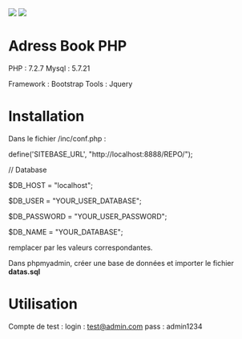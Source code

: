 <img src="http://image.noelshack.com/fichiers/2018/36/1/1535966262-capture.png" />

<img src="http://image.noelshack.com/fichiers/2018/36/1/1535966277-screen2.png" />

# Adress Book PHP

PHP : 7.2.7
Mysql : 5.7.21

Framework : Bootstrap
Tools : Jquery

# Installation

Dans le fichier /inc/conf.php :

define('SITEBASE_URL', "http://localhost:8888/REPO/");


// Database

$DB_HOST = "localhost";

$DB_USER = "YOUR_USER_DATABASE";

$DB_PASSWORD = "YOUR_USER_PASSWORD";

$DB_NAME = "YOUR_DATABASE";

remplacer par les valeurs correspondantes.

Dans phpmyadmin, créer une base de données et importer le fichier **datas.sql**

# Utilisation

Compte de test :
login : test@admin.com
pass : admin1234
